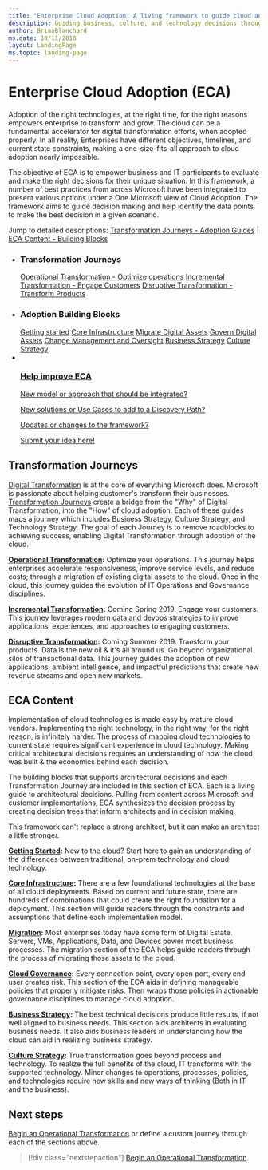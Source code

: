 ```yaml
---
title: "Enterprise Cloud Adoption: A living framework to guide cloud adoption decisions"
description: Guiding business, culture, and technology decisions throughout cloud adoption
author: BrianBlanchard
ms.date: 10/11/2018
layout: LandingPage
ms.topic: landing-page
---
```


# Enterprise Cloud Adoption (ECA)

Adoption of the right technologies, at the right time, for the right reasons empowers enterprise to transform and grow. The cloud can be a fundamental accelerator for digital transformation efforts, when adopted properly. In all reality, Enterprises have different objectives, timelines, and current state constraints, making a one-size-fits-all approach to cloud adoption nearly impossible.

The objective of ECA is to empower business and IT participants to evaluate and make the right decisions for their unique situation. In this framework, a number of best practices from across Microsoft have been integrated to present various options under a One Microsoft view of Cloud Adoption. The framework aims to guide decision making and help identify the data points to make the best decision in a given scenario.

Jump to detailed descriptions: [Transformation Journeys - Adoption Guides](#transformation-journeys) | [ECA Content - Building Blocks](#eca-content)

<ul class="panelContent cardsL">
    <li>
        <div class="cardSize">
            <div class="cardPadding">
                <div class="card">
                    <div class="cardText">
                        <h3>Transformation Journeys</h3>
                        <a class="barLink" href="/azure/architecture/cloud-adoption/transformation-journeys/operational-transformation/overview" data-linktype="absolute-path">Operational Transformation - Optimize operations</a>
                        <a class="barLink" href="/azure/architecture/cloud-adoption/transformation-journeys/incremental-transformation" data-linktype="absolute-path">Incremental Transformation - Engage Customers</a>
                        <a class="barLink" href="/azure/architecture/cloud-adoption/transformation-journeys/disruptive-transformation" data-linktype="absolute-path">Disruptive Transformation - Transform Products</a>
                    </div>
                </div>
            </div>
        </div>
    </li>
    <li>
        <div class="cardSize">
            <div class="cardPadding">
                <div class="card">
                    <div class="cardText">
                        <h3>Adoption Building Blocks</h3>
                        <a class="barLink" href="/azure/architecture/cloud-adoption/getting-started" data-linktype="absolute-path">Getting started</a>
                        <a class="barLink" href="/azure/architecture/cloud-adoption/infrastructure" data-linktype="absolute-path">Core Infrastructure</a>
                        <a class="barLink" href="/azure/architecture/cloud-adoption/migration" data-linktype="absolute-path">Migrate Digital Assets</a>
                        <a class="barLink" href="/azure/architecture/cloud-adoption/govern" data-linktype="absolute-path">Govern Digital Assets</a>
                        <a class="barLink" href="/azure/architecture/cloud-adoption/manage" data-linktype="absolute-path">Change Management and Oversight</a>
                        <a class="barLink" href="/azure/architecture/cloud-adoption/business-strategy" data-linktype="absolute-path">Business Strategy</a>
                        <a class="barLink" href="/azure/architecture/cloud-adoption/culture-strategy" data-linktype="absolute-path">Culture Strategy</a>
                    </div>
                </div>
            </div>
        </div>
    </li>
    <li>
        <div class="cardSize">
            <div class="cardPadding">
                <div class="card">
                    <div class="cardText">
                        <a href="https://forms.office.com/Pages/ResponsePage.aspx?id=v4j5cvGGr0GRqy180BHbR1DKUwedQ5JOm8eJXuSERvxURFVIQUdOOTRBN0xQWkNEMFc0MkNCRlhQMyQlQCN0PWcu" data-linktype="external">
                            <div class="cardSize cardsF">
                                <div class="cardPadding">
                                    <div class="card">
                                        <div class="cardImageOuter">
                                            <div class="cardImage">
                                                <img src="https://docs.microsoft.com/en-us/media/common/i_feedback.svg" alt="" data-linktype="external">
                                            </div>
                                        </div>
                                        <div class="cardText">
                                            <h3 class="x-hidden-focus">Help improve ECA</h3>
                                            <p>New model or approach that should be integrated?</p>
                                            <p>New solutions or Use Cases to add to a Discovery Path?</p>
                                            <p>Updates or changes to the framework?</p>
                                            <p>Submit your idea here!</p>
                                        </div>
                                    </div>
                                </div>
                            </div>
                        </a>
                    </div>
                </div>
            </div>
        </div>
    </li>
</ul>

## Transformation Journeys

[Digital Transformation](https://enterprise.microsoft.com/en-us/digital-transformation/) is at the core of everything Microsoft does. Microsoft is passionate about helping customer's transform their businesses. [Transformation Journeys](transformation-journeys/overview.md) create a bridge from the "Why" of Digital Transformation, into the "How" of cloud adoption. Each of these guides maps a journey which includes Business Strategy, Culture Strategy, and Technology Strategy. The goal of each Journey is to remove roadblocks to achieving success, enabling Digital Transformation through adoption of the cloud.

**[Operational Transformation](transformation-journeys/operational-transformation/overview.md):** Optimize your operations. This journey helps enterprises accelerate responsiveness, improve service levels, and reduce costs; through a migration of existing digital assets to the cloud. Once in the cloud, this journey guides the evolution of IT Operations and Governance disciplines.

**[Incremental Transformation](transformation-journeys/incremental-transformation.md):** Coming Spring 2019. Engage your customers. This journey leverages modern data and devops strategies to improve applications, experiences, and approaches to engaging customers.

**[Disruptive Transformation](transformation-journeys/disruptive-transformation.md):** Coming Summer 2019. Transform your products. Data is the new oil & it's all around us. Go beyond organizational silos of transactional data. This journey guides the adoption of new applications, ambient intelligence, and impactful predictions that create new revenue streams and open new markets.

## ECA Content

Implementation of cloud technologies is made easy by mature cloud vendors. Implementing the right technology, in the right way, for the right reason, is infinitely harder. The process of mapping cloud technologies to current state requires significant experience in cloud technology. Making critical architectural decisions requires an understanding of how the cloud was built & the economics behind each decision.

The building blocks that supports architectural decisions and each Transformation Journey are included in this section of ECA. Each is a living guide to architectural decisions. Pulling from content across Microsoft and customer implementations, ECA synthesizes the decision process by creating decision trees that inform architects and in decision making. 

This framework can't replace a strong architect, but it can make an architect a little stronger.

**[Getting Started](getting-started/overview.md):** New to the cloud? Start here to gain an understanding of the differences between traditional, on-prem technology and cloud technology.

**[Core Infrastructure](infrastructure/overview.md):** There are a few foundational technologies at the base of all cloud deployments. Based on current and future state, there are hundreds of combinations that could create the right foundation for a deployment. This section will guide readers through the constraints and assumptions that define each implementation model.

**[Migration](migration/overview.md):** Most enterprises today have some form of Digital Estate. Servers, VMs, Applications, Data, and Devices power most business processes. The migration section of the ECA helps guide readers through the process of migrating those assets to the cloud.

**[Cloud Governance](govern/overview.md):** Every connection point, every open port, every end user creates risk. This section of the ECA aids in defining manageable policies that properly mitigate risks. Then wraps those policies in actionable governance disciplines to manage cloud adoption.

**[Business Strategy](business-strategy/overview.md):** The best technical decisions produce little results, if not well aligned to business needs. This section aids architects in evaluating business needs. It also aids business leaders in understanding how the cloud can aid in realizing business strategy.

**[Culture Strategy](culture-strategy/overview.md):** True transformation goes beyond process and technology. To realize the full benefits of the cloud, IT transforms with the supported technology. Minor changes to operations, processes, policies, and technologies require new skills and new ways of thinking (Both in IT and the business).

## Next steps

[Begin an Operational Transformation](transformation-journeys/operational-transformation/overview.md) or define a custom journey through each of the sections above.

> [!div class="nextstepaction"]
> [Begin an Operational Transformation](transformation-journeys/operational-transformation/overview.md)